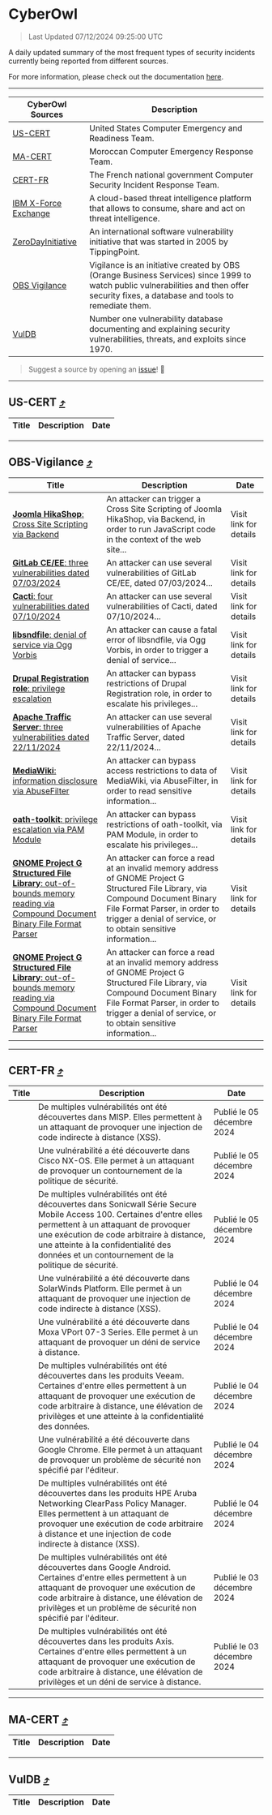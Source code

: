 
 <div id='top'></div>

# CyberOwl

 > Last Updated 07/12/2024 09:25:00 UTC
 
 A daily updated summary of the most frequent types of security incidents currently being reported from different sources.
 
 For more information, please check out the documentation [here](./docs/README.md).
 
 ---
 |CyberOwl Sources|Description|
 |---|---|
 |[US-CERT](#us-cert-arrow_heading_up)|United States Computer Emergency and Readiness Team.|
 |[MA-CERT](#ma-cert-arrow_heading_up)|Moroccan Computer Emergency Response Team.|
 |[CERT-FR](#cert-fr-arrow_heading_up)|The French national government Computer Security Incident Response Team.|
 |[IBM X-Force Exchange](#ibmcloud-arrow_heading_up)|A cloud-based threat intelligence platform that allows to consume, share and act on threat intelligence.|
 |[ZeroDayInitiative](#zerodayinitiative-arrow_heading_up)|An international software vulnerability initiative that was started in 2005 by TippingPoint.|
 |[OBS Vigilance](#obs-vigilance-arrow_heading_up)|Vigilance is an initiative created by OBS (Orange Business Services) since 1999 to watch public vulnerabilities and then offer security fixes, a database and tools to remediate them.|
 |[VulDB](#vuldb-arrow_heading_up)|Number one vulnerability database documenting and explaining security vulnerabilities, threats, and exploits since 1970.|
 
 > Suggest a source by opening an [issue](https://github.com/karimhabush/cyberowl/issues)! :raised_hands:
 ---

## US-CERT [:arrow_heading_up:](#cyberowl)

 |Title|Description|Date|
 |---|---|---|
 
 ---

## OBS-Vigilance [:arrow_heading_up:](#cyberowl)

 |Title|Description|Date|
 |---|---|---|
 |[<a href="https://vigilance.fr/vulnerability/Joomla-HikaShop-Cross-Site-Scripting-via-Backend-45305" class="noirorange"><b>Joomla HikaShop</b>: Cross Site Scripting via Backend</a>](https://vigilance.fr/vulnerability/Joomla-HikaShop-Cross-Site-Scripting-via-Backend-45305)|An attacker can trigger a Cross Site Scripting of Joomla HikaShop, via Backend, in order to run JavaScript code in the context of the web site...|Visit link for details|
 |[<a href="https://vigilance.fr/vulnerability/GitLab-CE-EE-three-vulnerabilities-dated-07-03-2024-43724" class="noirorange"><b>GitLab CE/EE</b>: three vulnerabilities dated 07/03/2024</a>](https://vigilance.fr/vulnerability/GitLab-CE-EE-three-vulnerabilities-dated-07-03-2024-43724)|An attacker can use several vulnerabilities of GitLab CE/EE, dated 07/03/2024...|Visit link for details|
 |[<a href="https://vigilance.fr/vulnerability/Cacti-four-vulnerabilities-dated-07-10-2024-45304" class="noirorange"><b>Cacti</b>: four vulnerabilities dated 07/10/2024</a>](https://vigilance.fr/vulnerability/Cacti-four-vulnerabilities-dated-07-10-2024-45304)|An attacker can use several vulnerabilities of Cacti, dated 07/10/2024...|Visit link for details|
 |[<a href="https://vigilance.fr/vulnerability/libsndfile-denial-of-service-via-Ogg-Vorbis-45722" class="noirorange"><b>libsndfile</b>: denial of service via Ogg Vorbis</a>](https://vigilance.fr/vulnerability/libsndfile-denial-of-service-via-Ogg-Vorbis-45722)|An attacker can cause a fatal error of libsndfile, via Ogg Vorbis, in order to trigger a denial of service...|Visit link for details|
 |[<a href="https://vigilance.fr/vulnerability/Drupal-Registration-role-privilege-escalation-43721" class="noirorange"><b>Drupal Registration role</b>: privilege escalation</a>](https://vigilance.fr/vulnerability/Drupal-Registration-role-privilege-escalation-43721)|An attacker can bypass restrictions of Drupal Registration role, in order to escalate his privileges...|Visit link for details|
 |[<a href="https://vigilance.fr/vulnerability/Apache-Traffic-Server-three-vulnerabilities-dated-22-11-2024-45721" class="noirorange"><b>Apache Traffic Server</b>: three vulnerabilities dated 22/11/2024</a>](https://vigilance.fr/vulnerability/Apache-Traffic-Server-three-vulnerabilities-dated-22-11-2024-45721)|An attacker can use several vulnerabilities of Apache Traffic Server, dated 22/11/2024...|Visit link for details|
 |[<a href="https://vigilance.fr/vulnerability/MediaWiki-information-disclosure-via-AbuseFilter-45302" class="noirorange"><b>MediaWiki</b>: information disclosure via AbuseFilter</a>](https://vigilance.fr/vulnerability/MediaWiki-information-disclosure-via-AbuseFilter-45302)|An attacker can bypass access restrictions to data of MediaWiki, via AbuseFilter, in order to read sensitive information...|Visit link for details|
 |[<a href="https://vigilance.fr/vulnerability/oath-toolkit-privilege-escalation-via-PAM-Module-45301" class="noirorange"><b>oath-toolkit</b>: privilege escalation via PAM Module</a>](https://vigilance.fr/vulnerability/oath-toolkit-privilege-escalation-via-PAM-Module-45301)|An attacker can bypass restrictions of oath-toolkit, via PAM Module, in order to escalate his privileges...|Visit link for details|
 |[<a href="https://vigilance.fr/vulnerability/GNOME-Project-G-Structured-File-Library-out-of-bounds-memory-reading-via-Compound-Document-Binary-File-Format-Parser-45300" class="noirorange"><b>GNOME Project G Structured File Library</b>: out-of-bounds memory reading via Compound Document Binary File Format Parser</a>](https://vigilance.fr/vulnerability/GNOME-Project-G-Structured-File-Library-out-of-bounds-memory-reading-via-Compound-Document-Binary-File-Format-Parser-45300)|An attacker can force a read at an invalid memory address of GNOME Project G Structured File Library, via Compound Document Binary File Format Parser, in order to trigger a denial of service, or to obtain sensitive information...|Visit link for details|
 |[<a href="https://vigilance.fr/vulnerability/GNOME-Project-G-Structured-File-Library-out-of-bounds-memory-reading-via-Compound-Document-Binary-File-Format-Parser-45299" class="noirorange"><b>GNOME Project G Structured File Library</b>: out-of-bounds memory reading via Compound Document Binary File Format Parser</a>](https://vigilance.fr/vulnerability/GNOME-Project-G-Structured-File-Library-out-of-bounds-memory-reading-via-Compound-Document-Binary-File-Format-Parser-45299)|An attacker can force a read at an invalid memory address of GNOME Project G Structured File Library, via Compound Document Binary File Format Parser, in order to trigger a denial of service, or to obtain sensitive information...|Visit link for details|
 
 ---

## CERT-FR [:arrow_heading_up:](#cyberowl)

 |Title|Description|Date|
 |---|---|---|
 |[](https://www.cert.ssi.gouv.fr/avis/CERTFR-2024-AVI-1044/)|De multiples vulnérabilités ont été découvertes dans MISP. Elles permettent à un attaquant de provoquer une injection de code indirecte à distance (XSS).|Publié le 05 décembre 2024|
 |[](https://www.cert.ssi.gouv.fr/avis/CERTFR-2024-AVI-1043/)|Une vulnérabilité a été découverte dans Cisco NX-OS. Elle permet à un attaquant de provoquer un contournement de la politique de sécurité.|Publié le 05 décembre 2024|
 |[](https://www.cert.ssi.gouv.fr/avis/CERTFR-2024-AVI-1042/)|De multiples vulnérabilités ont été découvertes dans Sonicwall Série Secure Mobile Access 100. Certaines d'entre elles permettent à un attaquant de provoquer une exécution de code arbitraire à distance, une atteinte à la confidentialité des données et un contournement de la politique de sécurité.|Publié le 05 décembre 2024|
 |[](https://www.cert.ssi.gouv.fr/avis/CERTFR-2024-AVI-1041/)|Une vulnérabilité a été découverte dans SolarWinds Platform. Elle permet à un attaquant de provoquer une injection de code indirecte à distance (XSS).|Publié le 04 décembre 2024|
 |[](https://www.cert.ssi.gouv.fr/avis/CERTFR-2024-AVI-1040/)|Une vulnérabilité a été découverte dans Moxa VPort 07-3 Series. Elle permet à un attaquant de provoquer un déni de service à distance.|Publié le 04 décembre 2024|
 |[](https://www.cert.ssi.gouv.fr/avis/CERTFR-2024-AVI-1039/)|De multiples vulnérabilités ont été découvertes dans les produits Veeam. Certaines d'entre elles permettent à un attaquant de provoquer une exécution de code arbitraire à distance, une élévation de privilèges et une atteinte à la confidentialité des données.|Publié le 04 décembre 2024|
 |[](https://www.cert.ssi.gouv.fr/avis/CERTFR-2024-AVI-1038/)|Une vulnérabilité a été découverte dans Google Chrome. Elle permet à un attaquant de provoquer un problème de sécurité non spécifié par l'éditeur.|Publié le 04 décembre 2024|
 |[](https://www.cert.ssi.gouv.fr/avis/CERTFR-2024-AVI-1037/)|De multiples vulnérabilités ont été découvertes dans les produits HPE Aruba Networking ClearPass Policy Manager. Elles permettent à un attaquant de provoquer une exécution de code arbitraire à distance et une injection de code indirecte à distance (XSS).|Publié le 04 décembre 2024|
 |[](https://www.cert.ssi.gouv.fr/avis/CERTFR-2024-AVI-1036/)|De multiples vulnérabilités ont été découvertes dans Google Android. Certaines d'entre elles permettent à un attaquant de provoquer une exécution de code arbitraire à distance, une élévation de privilèges et un problème de sécurité non spécifié par l'éditeur.|Publié le 03 décembre 2024|
 |[](https://www.cert.ssi.gouv.fr/avis/CERTFR-2024-AVI-1035/)|De multiples vulnérabilités ont été découvertes dans les produits Axis. Certaines d'entre elles permettent à un attaquant de provoquer une exécution de code arbitraire à distance, une élévation de privilèges et un déni de service à distance.|Publié le 03 décembre 2024|
 
 ---

## MA-CERT [:arrow_heading_up:](#cyberowl)

 |Title|Description|Date|
 |---|---|---|
 
 ---

## VulDB [:arrow_heading_up:](#cyberowl)

 |Title|Description|Date|
 |---|---|---|
 